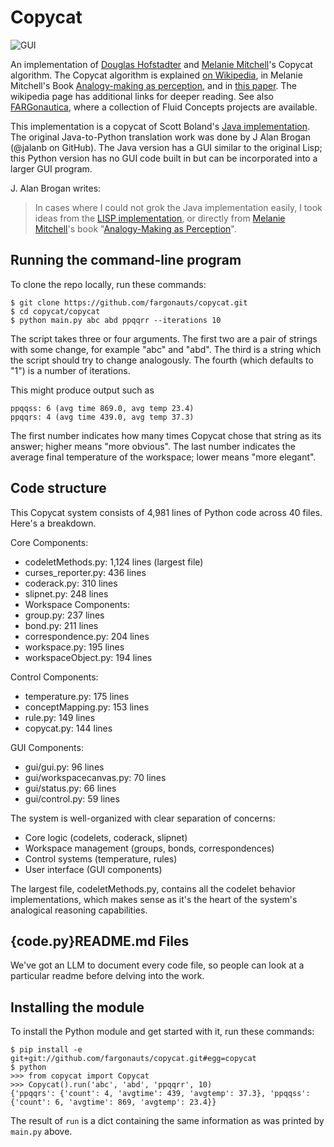 Copycat
=========

![GUI](https://i.imgur.com/AhhpzVQ.png)

An implementation of [Douglas Hofstadter](http://prelectur.stanford.edu/lecturers/hofstadter/) and [Melanie Mitchell](https://melaniemitchell.me/)'s Copycat algorithm.
The Copycat algorithm is explained [on Wikipedia](https://en.wikipedia.org/wiki/Copycat_%28software%29), in Melanie Mitchell's Book [Analogy-making as perception](https://www.amazon.com/Analogy-Making-Perception-Computer-Modeling-Connectionism/dp/026251544X/ref=sr_1_5?crid=1FC76DCS33513&dib=eyJ2IjoiMSJ9.TQVbRbFf696j7ZYj_sb4tIM3ZbFbuCIdtdYCy-Mq3EmJI6xbG5hhVXuyOPjeb7E4b8jhKiJlfr6NnD_O09rEEkNMwD_1zFxkLT9OkF81RSFL4kMCLOT7K-7KnPwBFbrc9tZuhLKFOWbxMGNL75koMcetQl2Lf6V7xsNYLYLCHBlXMCrusJ88Kv3Y8jiPKwrEr1hUwhWB8vtwEG9vSYXU7Gw-b4fZRNNbUtBBWNwiK3k.IJZZ8kA_QirWQK1ax5i42zD2nV7XvKoPYRgN94en4Dc&dib_tag=se&keywords=melanie+mitchell&qid=1745436638&sprefix=melanie+mitchell%2Caps%2C206&sr=8-5#), and in [this paper](https://github.com/Alex-Linhares/FARGonautica/blob/master/Literature/Foundations-Chalmers.French.and.Hofstadter-1992-Journal%20of%20Experimental%20and%20Theoretical%20Artificial%20Intelligence.pdf). The wikipedia page has additional links for deeper reading.  See also [FARGonautica](https://github.com/Alex-Linhares/Fargonautica), where a collection of Fluid Concepts projects are available.

This implementation is a copycat of Scott Boland's [Java implementation](https://archive.org/details/JavaCopycat).
The original Java-to-Python translation work was done by J Alan Brogan (@jalanb on GitHub).
The Java version has a GUI similar to the original Lisp; this Python version has no GUI code built in but can be incorporated into a larger GUI program.

J. Alan Brogan writes:
> In cases where I could not grok the Java implementation easily, I took ideas from the
> [LISP implementation](http://web.cecs.pdx.edu/~mm/how-to-get-copycat.html), or directly
> from [Melanie Mitchell](https://en.wikipedia.org/wiki/Melanie_Mitchell)'s book
> "[Analogy-Making as Perception](http://www.amazon.com/Analogy-Making-Perception-Computer-Melanie-Mitchell/dp/0262132893/ref=tmm_hrd_title_0?ie=UTF8&qid=1351269085&sr=1-3)".

Running the command-line program
--------------------------------

To clone the repo locally, run these commands:

```
$ git clone https://github.com/fargonauts/copycat.git
$ cd copycat/copycat
$ python main.py abc abd ppqqrr --iterations 10
```

The script takes three or four arguments.
The first two are a pair of strings with some change, for example "abc" and "abd".
The third is a string which the script should try to change analogously.
The fourth (which defaults to "1") is a number of iterations.

This might produce output such as

```
ppqqss: 6 (avg time 869.0, avg temp 23.4)
ppqqrs: 4 (avg time 439.0, avg temp 37.3)
```

The first number indicates how many times Copycat chose that string as its answer; higher means "more obvious".
The last number indicates the average final temperature of the workspace; lower means "more elegant".

Code structure
---------------------

This Copycat system consists of 4,981 lines of Python code across 40 files. Here's a breakdown.

Core Components:
- codeletMethods.py: 1,124 lines (largest file)
- curses_reporter.py: 436 lines
- coderack.py: 310 lines
- slipnet.py: 248 lines
- Workspace Components:
- group.py: 237 lines
- bond.py: 211 lines
- correspondence.py: 204 lines
- workspace.py: 195 lines
- workspaceObject.py: 194 lines

Control Components:
- temperature.py: 175 lines
- conceptMapping.py: 153 lines
- rule.py: 149 lines
- copycat.py: 144 lines

GUI Components:
- gui/gui.py: 96 lines
- gui/workspacecanvas.py: 70 lines
- gui/status.py: 66 lines
- gui/control.py: 59 lines


The system is well-organized with clear separation of concerns:
- Core logic (codelets, coderack, slipnet)
- Workspace management (groups, bonds, correspondences)
- Control systems (temperature, rules)
- User interface (GUI components)

The largest file, codeletMethods.py, contains all the codelet behavior implementations, which makes sense as it's the heart of the system's analogical reasoning capabilities.

{code.py}README.md Files
---------------------

We've got an LLM to document every code file, so people can look at a particular readme before delving into the work.


Installing the module
---------------------

To install the Python module and get started with it, run these commands:

```
$ pip install -e git+git://github.com/fargonauts/copycat.git#egg=copycat
$ python
>>> from copycat import Copycat
>>> Copycat().run('abc', 'abd', 'ppqqrr', 10)
{'ppqqrs': {'count': 4, 'avgtime': 439, 'avgtemp': 37.3}, 'ppqqss': {'count': 6, 'avgtime': 869, 'avgtemp': 23.4}}
```

The result of `run` is a dict containing the same information as was printed by `main.py` above.

